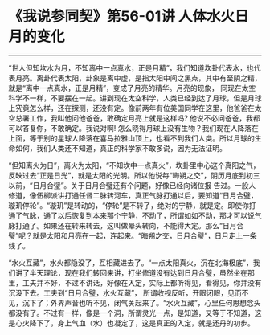 # 《我说参同契》第56-01讲 人体水火日月的变化

------

“世人但知坎水为月，不知离中一点真水，正是月精”，我们知道坎卦代表水，也代表月亮。离卦代表太阳，卦象是离中虚，是指太阳中间之黑点，其中有至阴之精，就是“离中一点真水，正是月精”，变成了月亮的精华。月亮的现象， 同现在太空科学不一样，不要摆在一起。讲到现在太空科学，人类已经到达了月球，但是月球上究竟怎么样，还在探测，还没有定。像前两年有位美国同学在这里，他爸爸在太空总署工作，我叫他问他爸爸，敢确定月亮上就是这样吗? 他说不必问爸爸，我都可以答复你，不敢确定。我说对啊! 怎么晓得月球上没有生物？我们现在人降落在上面，等于别的星球人降落在喜马拉雅山顶上，也看不到我们人类。所以月球的生命如何，我们人类还不知道，真正的科学家不敢多说，因为无法证明。

“但知离火为日”，离火为太阳，“不知坎中一点真火”，坎卦里中心这个真阳之气，反映过去“正是日光”，就是太阳的光明。所以他说每“晦朔之交”，阴历月底到初三以前，“日月合璧”。关于日月合璧还有个问题，好像已经向诸位报 告过。一般人修道，像伍柳派讲打通任督二脉转河车，真正气脉打通以后，要知道“日月合璧，璇玑停轮”。“璇玑”是转动的，“停轮”是不转了，绝对的宁静，就是定。即使你打通了气脉，通了以后恢复到本来那个宁静，不动了，所谓如如不动，那才可以说气脉打通了。如果还在转来转去，这叫做晕头转向，不能得大定。那么“日月合璧”呢？就是太阳和月亮在一起，连起来。“晦朔之交，日月合璧”，日月走上一条线了。

“水火互藏”，水火都隐没了，互相藏进去了。“一点太阳真火，沉在北海极底”，我们讲了半天理论，现在我们转回来讲，打坐修道没有达到日月合璧，虽然坐在那里，工夫并不好，不过不讲话，好像在入定，实际上都听得见，看得见，你并没有沉没下去。工夫到“日月合璧，水火互藏”， 所谓收视反听，开眼闭眼，见而不见，沉下了；外界声音也听不见，闭气关起来了。“水火互藏”，心里任何思想念头都没有了。不过有一样，像是一个洞，所谓灵光一点，是知道，又等于不知道，这是心火降下了，身上气血（水）也凝定了，这是真正的入定，就是还丹的初步。